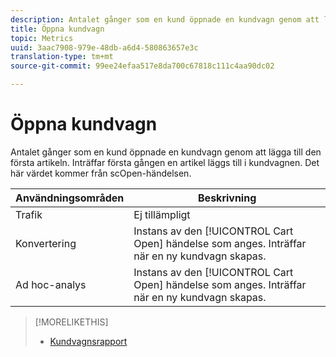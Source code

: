 ```yaml
---
description: Antalet gånger som en kund öppnade en kundvagn genom att lägga till den första artikeln. Inträffar första gången en artikel läggs till i kundvagnen. Det här värdet kommer från scOpen-händelsen.
title: Öppna kundvagn
topic: Metrics
uuid: 3aac7908-979e-48db-a6d4-580863657e3c
translation-type: tm+mt
source-git-commit: 99ee24efaa517e8da700c67818c111c4aa90dc02

---
```



# Öppna kundvagn

Antalet gånger som en kund öppnade en kundvagn genom att lägga till den första artikeln. Inträffar första gången en artikel läggs till i kundvagnen. Det här värdet kommer från scOpen-händelsen.

| Användningsområden | Beskrivning |
|---|---|
| Trafik | Ej tillämpligt |
| Konvertering | Instans av den [!UICONTROL Cart Open] händelse som anges. Inträffar när en ny kundvagn skapas. |
| Ad hoc-analys | Instans av den [!UICONTROL Cart Open] händelse som anges. Inträffar när en ny kundvagn skapas. |

>[!MORELIKETHIS]
>
>* [Kundvagnsrapport](/help/components/c-variables/dimensionslist/reports-shopping-cart.md)


